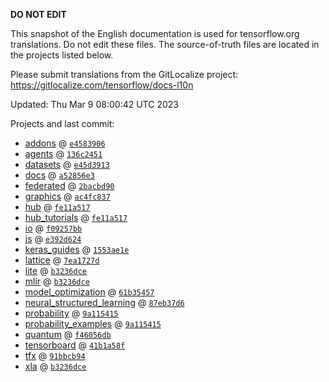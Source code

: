 __DO NOT EDIT__

This snapshot of the English documentation is used for tensorflow.org
translations. Do not edit these files. The source-of-truth files are located in
the projects listed below.

Please submit translations from the GitLocalize project: https://gitlocalize.com/tensorflow/docs-l10n

Updated: Thu Mar  9 08:00:42 UTC 2023

Projects and last commit:

- [addons](https://github.com/tensorflow/addons/tree/master/docs) @ <a href='https://github.com/tensorflow/addons/commit/e458390678274b96ba56d43fbf6d1570a2f8afd1'><code>e4583906</code></a>
- [agents](https://github.com/tensorflow/agents/tree/master/docs) @ <a href='https://github.com/tensorflow/agents/commit/136c2451474dff2a8bc23f24fe719fde6c5e0416'><code>136c2451</code></a>
- [datasets](https://github.com/tensorflow/datasets/tree/master/docs) @ <a href='https://github.com/tensorflow/datasets/commit/e45d391336eb287388d69a8886ac0b760338b28e'><code>e45d3913</code></a>
- [docs](https://github.com/tensorflow/docs/tree/master/site/en) @ <a href='https://github.com/tensorflow/docs/commit/a52856e365205b4dd3c6f3aeda0f54c656ef77a9'><code>a52856e3</code></a>
- [federated](https://github.com/tensorflow/federated/tree/main/docs) @ <a href='https://github.com/tensorflow/federated/commit/2bacbd901ba523844f25b05df1be986601611b82'><code>2bacbd90</code></a>
- [graphics](https://github.com/tensorflow/graphics/tree/master/tensorflow_graphics/g3doc) @ <a href='https://github.com/tensorflow/graphics/commit/ac4fc8377c4ed78d10695c1a2b4cd68f8fdd5430'><code>ac4fc837</code></a>
- [hub](https://github.com/tensorflow/hub/tree/master/docs) @ <a href='https://github.com/tensorflow/hub/commit/fe11a517ce11eb3f35dc35c1909bc3bfdebbc5f6'><code>fe11a517</code></a>
- [hub_tutorials](https://github.com/tensorflow/hub/tree/master/examples/colab) @ <a href='https://github.com/tensorflow/hub/commit/fe11a517ce11eb3f35dc35c1909bc3bfdebbc5f6'><code>fe11a517</code></a>
- [io](https://github.com/tensorflow/io/tree/master/docs) @ <a href='https://github.com/tensorflow/io/commit/f09257bbde4108fe37b1d56248e240e2046220f4'><code>f09257bb</code></a>
- [js](https://github.com/tensorflow/tfjs-website/tree/master/docs) @ <a href='https://github.com/tensorflow/tfjs-website/commit/e392d6249a8fa514fd2036c99133c6e5c8e4893f'><code>e392d624</code></a>
- [keras_guides](https://github.com/tensorflow/docs/tree/snapshot-keras/site/en/guide/keras) @ <a href='https://github.com/tensorflow/docs/commit/1553ae1e4a149be71703e2ee60173b3d1e0e8c00'><code>1553ae1e</code></a>
- [lattice](https://github.com/tensorflow/lattice/tree/master/docs) @ <a href='https://github.com/tensorflow/lattice/commit/7ea1727de1e0309eb324296bc445e0bf5c5c6d74'><code>7ea1727d</code></a>
- [lite](https://github.com/tensorflow/tensorflow/tree/master/tensorflow/lite/g3doc) @ <a href='https://github.com/tensorflow/tensorflow/commit/b3236dcec4745e3b1fbdd87eb2d76ffafeec1acd'><code>b3236dce</code></a>
- [mlir](https://github.com/tensorflow/tensorflow/tree/master/tensorflow/compiler/mlir/g3doc) @ <a href='https://github.com/tensorflow/tensorflow/commit/b3236dcec4745e3b1fbdd87eb2d76ffafeec1acd'><code>b3236dce</code></a>
- [model_optimization](https://github.com/tensorflow/model-optimization/tree/master/tensorflow_model_optimization/g3doc) @ <a href='https://github.com/tensorflow/model-optimization/commit/61b35457d32e1517c433934962f5bf75d10a9601'><code>61b35457</code></a>
- [neural_structured_learning](https://github.com/tensorflow/neural-structured-learning/tree/master/g3doc) @ <a href='https://github.com/tensorflow/neural-structured-learning/commit/87eb37d6fffe8e13becab6c27e87ecbc3c1ebb06'><code>87eb37d6</code></a>
- [probability](https://github.com/tensorflow/probability/tree/main/tensorflow_probability/g3doc) @ <a href='https://github.com/tensorflow/probability/commit/9a11541598a2fc08c3fd3c08e92cdda5514c72cc'><code>9a115415</code></a>
- [probability_examples](https://github.com/tensorflow/probability/tree/main/tensorflow_probability/examples/jupyter_notebooks) @ <a href='https://github.com/tensorflow/probability/commit/9a11541598a2fc08c3fd3c08e92cdda5514c72cc'><code>9a115415</code></a>
- [quantum](https://github.com/tensorflow/quantum/tree/master/docs) @ <a href='https://github.com/tensorflow/quantum/commit/f46056db49619faa17b417eca899f588fffe4631'><code>f46056db</code></a>
- [tensorboard](https://github.com/tensorflow/tensorboard/tree/master/docs) @ <a href='https://github.com/tensorflow/tensorboard/commit/41b1a58fb58f1088cdd60e31d7219c38a5ad9901'><code>41b1a58f</code></a>
- [tfx](https://github.com/tensorflow/tfx/tree/master/docs) @ <a href='https://github.com/tensorflow/tfx/commit/91bbcb9433530f148cf73a37f2d9a3e893cd3a07'><code>91bbcb94</code></a>
- [xla](https://github.com/tensorflow/tensorflow/tree/master/tensorflow/compiler/xla/g3doc) @ <a href='https://github.com/tensorflow/tensorflow/commit/b3236dcec4745e3b1fbdd87eb2d76ffafeec1acd'><code>b3236dce</code></a>

